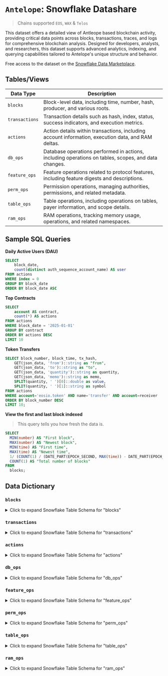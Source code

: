 # `Antelope`: Snowflake Datashare

> Chains supported `EOS`, `WAX` & `Telos`

This dataset offers a detailed view of Antleope based blockchain activity, providing critical data points across blocks, transactions, traces, and logs for comprehensive blockchain analysis. Designed for developers, analysts, and researchers, this dataset supports advanced analytics, indexing, and querying capabilities tailored to Antelope's unique structure and behavior.

Free access to the dataset on the [Snowflake Data Marketplace](https://app.snowflake.com/marketplace).

## Tables/Views

| Data Type     | Description |
|---------------|-------------|
| `blocks`      | Block-level data, including time, number, hash, producer, and various roots. |
| `transactions`| Transaction details such as hash, index, status, success indicators, and execution metrics. |
| `actions`     | Action details within transactions, including account information, execution data, and RAM deltas. |
| `db_ops`      | Database operations performed in actions, including operations on tables, scopes, and data changes. |
| `feature_ops` | Feature operations related to protocol features, including feature digests and descriptions. |
| `perm_ops`    | Permission operations, managing authorities, permissions, and related metadata. |
| `table_ops`   | Table operations, including operations on tables, payer information, and scope details. |
| `ram_ops`     | RAM operations, tracking memory usage, operations, and related namespaces. |

## Sample SQL Queries

**Daily Active Users (DAU)**

```sql
SELECT
    block_date,
    count(distinct auth_sequence_account_name) AS user
FROM actions
WHERE index = 0
GROUP BY block_date
ORDER BY block_date ASC
```

**Top Contracts**

```sql
SELECT
    account AS contract,
    count(*) AS actions
FROM actions
WHERE block_date = '2025-01-01'
GROUP BY contract
ORDER BY actions DESC
LIMIT 10
```

**Token Transfers**

```sql
SELECT block_number, block_time, tx_hash,
    GET(json_data, 'from')::string as "from",
    GET(json_data, 'to')::string as "to",
    GET(json_data, 'quantity')::string as quantity,
    GET(json_data, 'memo')::string as memo,
    SPLIT(quantity, ' ')[0]::double as value,
    SPLIT(quantity, ' ')[1]::string as symbol
FROM actions
WHERE account='eosio.token' AND name='transfer' AND account=receiver
ORDER BY block_number DESC
LIMIT 10;
```

**View the first and last block indexed**

> This query tells you how fresh the data is.

```sql
SELECT
  MIN(number) AS "First block",
  MAX(number) AS "Newest block",
  MIN(time) AS "First time",
  MAX(time) AS "Newest time",
  1/ (COUNT(1) / (DATE_PART(EPOCH_SECOND, MAX(time)) - DATE_PART(EPOCH_SECOND, MIN(time)))) AS "Blocks/second",
  COUNT(1) AS "Total number of blocks"
FROM
  blocks;
```

## Data Dictionary

### `blocks`

<details>
<summary>Click to expand Snowflake Table Schema for "blocks"</summary>

| Field Name                                    | Type             | Description                                               |
|-----------------------------------------------|------------------|-----------------------------------------------------------|
| **time**                                      | TIMESTAMP_NTZ(3) | Timestamp of the block                                    |
| **number**                                    | NUMBER(38,0)     | Block number                                              |
| **date**                                      | DATE             | Date of the block                                         |
| **hash**                                      | VARCHAR          | Block hash                                                |
| **parent_hash**                               | VARCHAR          | Parent block hash                                         |
| **producer**                                  | VARCHAR          | Producer of the block                                     |
| **confirmed**                                 | NUMBER(10,0)     | Confirmation status                                       |
| **schedule_version**                          | NUMBER(10,0)     | Schedule version                                          |
| **version**                                   | NUMBER(10,0)     | Block version                                             |
| **producer_signature**                        | VARCHAR          | Signature of the producer                                 |
| **dpos_proposed_irreversible_blocknum**        | NUMBER(10,0)     | Proposed irreversible block number                        |
| **dpos_irreversible_blocknum**                 | NUMBER(10,0)     | Irreversible block number                                 |
| **transaction_mroot**                         | VARCHAR          | Merkle root of transactions                               |
| **action_mroot**                              | VARCHAR          | Merkle root of actions                                    |
| **blockroot_merkle_active_nodes**              | ARRAY<VARCHAR>   | Active nodes in the blockroot Merkle tree                 |
| **blockroot_merkle_node_count**                | NUMBER(10,0)     | Number of nodes in the blockroot Merkle tree              |
| **action_mroot_savanna**                       | VARCHAR          | Alternative Merkle root for actions                        |
| **block_signing_key**                          | VARCHAR          | Signing key used for the block                            |
| **confirm_count**                              | ARRAY<NUMBER(10,0)> | Confirmation counts                                     |
| **size**                                       | NUMBER(38,0)     | Size of the block in bytes                                |
| **total_transactions**                         | NUMBER(38,0)     | Total number of transactions in the block                 |
| **successful_transactions**                    | NUMBER(38,0)     | Number of successful transactions                         |
| **failed_transactions**                        | NUMBER(38,0)     | Number of failed transactions                             |
| **total_actions**                              | NUMBER(38,0)     | Total number of actions in the block                      |
| **total_db_ops**                               | NUMBER(38,0)     | Total number of database operations                       |

</details>

### `transactions`

<details>
<summary>Click to expand Snowflake Table Schema for "transactions"</summary>

| Field Name                   | Type             | Description                                               |
|------------------------------|------------------|-----------------------------------------------------------|
| **block_time**               | TIMESTAMP_NTZ    | Timestamp of the block                                   |
| **block_number**             | NUMBER(38,0)     | Block number                                             |
| **block_hash**               | VARCHAR          | Block hash                                               |
| **block_date**               | DATE             | Date of the block                                        |
| **hash**                     | VARCHAR          | Transaction hash                                         |
| **index**                    | NUMBER(10,0)     | Transaction index within the block                       |
| **elapsed**                  | NUMBER(38,0)     | Elapsed time for the transaction                         |
| **net_usage**                | NUMBER(38,0)     | Network usage                                           |
| **scheduled**                | BOOLEAN          | Indicates if the transaction was scheduled                |
| **cpu_usage_micro_seconds**  | NUMBER(10,0)     | CPU usage in microseconds                                |
| **net_usage_words**          | NUMBER(10,0)     | Network usage in words                                   |
| **status**                   | VARCHAR          | Status of the transaction                                |
| **status_code**              | NUMBER(10,0)     | Numeric status code                                      |
| **success**                  | BOOLEAN          | Indicates if the transaction was successful              |
| **transaction_mroot**        | VARCHAR          | Merkle root of the transaction                            |
| **creator_action_indexes**   | ARRAY<NUMBER(10,0)> | Indexes of creator actions                             |
| **execution_action_indexes** | ARRAY<NUMBER(10,0)> | Indexes of execution actions                           |

</details>

### `actions`

<details>
<summary>Click to expand Snowflake Table Schema for "actions"</summary>

| Field Name                                         | Type             | Description                                               |
|----------------------------------------------------|------------------|-----------------------------------------------------------|
| **block_time**                                     | TIMESTAMP_NTZ    | Timestamp of the block                                   |
| **block_number**                                   | NUMBER(38,0)     | Block number                                             |
| **block_hash**                                     | VARCHAR          | Block hash                                               |
| **block_date**                                     | DATE             | Date of the block                                        |
| **tx_hash**                                        | VARCHAR          | Transaction hash                                         |
| **tx_success**                                     | BOOLEAN          | Indicates if the transaction was successful              |
| **abi_sequence**                                   | NUMBER(38,0)     | ABI sequence number                                      |
| **code_sequence**                                  | NUMBER(38,0)     | Code sequence number                                     |
| **digest**                                         | VARCHAR          | Digest of the action                                     |
| **global_sequence**                                | NUMBER(38,0)     | Global sequence number                                   |
| **receipt_receiver**                               | VARCHAR          | Receiver of the receipt                                  |
| **recv_sequence**                                  | NUMBER(38,0)     | Receive sequence                                         |
| **auth_sequence**                                  | ARRAY<NUMBER(38,0)> | Authorization sequences                                 |
| **auth_sequence_account_name**                     | ARRAY<VARCHAR>   | Account names for authorization sequences                |
| **account**                                        | VARCHAR          | Account executing the action                             |
| **name**                                           | VARCHAR          | Name of the action                                       |
| **json_data**                                      | VARCHAR          | JSON-formatted data of the action                        |
| **raw_data**                                       | VARCHAR          | Raw data of the action                                   |
| **index**                                          | NUMBER(10,0)     | Action index within the transaction                      |
| **action_ordinal**                                 | NUMBER(10,0)     | Ordinal position of the action                           |
| **receiver**                                       | VARCHAR          | Receiver of the action                                   |
| **context_free**                                   | BOOLEAN          | Indicates if the action is context-free                   |
| **elapsed**                                        | NUMBER(38,0)     | Elapsed time for the action                              |
| **console**                                        | VARCHAR          | Console output from the action                           |
| **raw_return_value**                               | VARCHAR          | Raw return value from the action                         |
| **json_return_value**                              | VARCHAR          | JSON-formatted return value from the action              |
| **creator_action_ordinal**                         | NUMBER(10,0)     | Ordinal of the creator action                            |
| **closest_unnotified_ancestor_action_ordinal**      | NUMBER(10,0)     | Ordinal of the closest unnotified ancestor action        |
| **action_mroot**                                   | VARCHAR          | Merkle root of the action                                 |
| **account_ram_deltas_account**                      | ARRAY<VARCHAR>   | Accounts affected by RAM deltas                           |
| **account_ram_deltas**                              | ARRAY<NUMBER(38,0)> | RAM delta values for accounts                          |

</details>

### `db_ops`

<details>
<summary>Click to expand Snowflake Table Schema for "db_ops"</summary>

| Field Name               | Type             | Description                                               |
|--------------------------|------------------|-----------------------------------------------------------|
| **block_time**           | TIMESTAMP_NTZ    | Timestamp of the block                                   |
| **block_number**         | NUMBER(38,0)     | Block number                                             |
| **block_hash**           | VARCHAR          | Block hash                                               |
| **block_date**           | DATE             | Date of the block                                        |
| **tx_hash**              | VARCHAR          | Transaction hash                                         |
| **tx_success**           | BOOLEAN          | Indicates if the transaction was successful              |
| **action_index**         | NUMBER(10,0)     | Index of the action within the transaction               |
| **index**                | NUMBER(10,0)     | Operation index                                          |
| **operation**            | VARCHAR          | Type of database operation                               |
| **operation_code**       | NUMBER(10,0)     | Numeric code representing the operation                  |
| **code**                 | VARCHAR          | Code associated with the operation                       |
| **scope**                | VARCHAR          | Scope of the operation                                   |
| **table_name**           | VARCHAR          | Name of the table involved in the operation              |
| **primary_key**          | VARCHAR          | Primary key affected by the operation                    |
| **old_payer**            | VARCHAR          | Previous payer before the operation                      |
| **new_payer**            | VARCHAR          | New payer after the operation                            |
| **old_data**             | VARCHAR          | Previous data before the operation                       |
| **new_data**             | VARCHAR          | New data after the operation                             |
| **old_data_json**        | VARCHAR          | Previous data in JSON format                             |
| **new_data_json**        | VARCHAR          | New data in JSON format                                   |

</details>

### `feature_ops`

<details>
<summary>Click to expand Snowflake Table Schema for "feature_ops"</summary>

| Field Name                | Type             | Description                                               |
|---------------------------|------------------|-----------------------------------------------------------|
| **block_time**            | TIMESTAMP_NTZ    | Timestamp of the block                                   |
| **block_number**          | NUMBER(38,0)     | Block number                                             |
| **block_hash**            | VARCHAR          | Block hash                                               |
| **block_date**            | DATE             | Date of the block                                        |
| **tx_hash**               | VARCHAR          | Transaction hash                                         |
| **tx_success**            | BOOLEAN          | Indicates if the transaction was successful              |
| **action_index**          | NUMBER(10,0)     | Index of the action within the transaction               |
| **feature_digest**        | VARCHAR          | Digest of the feature                                     |
| **kind**                  | VARCHAR          | Kind of feature operation                                 |
| **description_digest**    | VARCHAR          | Digest of the feature description                         |
| **protocol_feature_type** | VARCHAR          | Type of the protocol feature                              |

</details>

### `perm_ops`

<details>
<summary>Click to expand Snowflake Table Schema for "perm_ops"</summary>

| Field Name               | Type             | Description                                               |
|--------------------------|------------------|-----------------------------------------------------------|
| **block_time**           | TIMESTAMP_NTZ    | Timestamp of the block                                   |
| **block_number**         | NUMBER(38,0)     | Block number                                             |
| **block_hash**           | VARCHAR          | Block hash                                               |
| **block_date**           | DATE             | Date of the block                                        |
| **tx_hash**              | VARCHAR          | Transaction hash                                         |
| **tx_success**           | BOOLEAN          | Indicates if the transaction was successful              |
| **action_index**         | NUMBER(10,0)     | Index of the action within the transaction               |
| **operation**            | VARCHAR          | Type of permission operation                             |
| **operation_code**       | NUMBER(10,0)     | Numeric code representing the operation                  |
| **id**                   | NUMBER(38,0)     | Identifier for the permission operation                  |
| **parent_id**            | NUMBER(38,0)     | Parent identifier for hierarchical permissions           |
| **owner**                | VARCHAR          | Owner of the permission                                  |
| **name**                 | VARCHAR          | Name of the permission                                    |
| **threshold**            | NUMBER(10,0)     | Threshold required for the permission                    |
| **accounts**             | ARRAY<VARCHAR>   | Accounts associated with the permission                  |
| **accounts_weight**      | ARRAY<NUMBER(10,0)> | Weights of the associated accounts                  |
| **keys_public_key**      | ARRAY<VARCHAR>   | Public keys associated with the permission               |
| **keys_weight**          | ARRAY<NUMBER(10,0)> | Weights of the associated keys                      |
| **wait_sec**             | ARRAY<NUMBER(10,0)> | Wait times in seconds for delayed permissions        |
| **wait_weight**          | ARRAY<NUMBER(10,0)> | Weights of the wait times                             |

</details>

### `table_ops`

<details>
<summary>Click to expand Snowflake Table Schema for "table_ops"</summary>

| Field Name     | Type             | Description                                               |
|----------------|------------------|-----------------------------------------------------------|
| **block_time** | TIMESTAMP_NTZ    | Timestamp of the block                                   |
| **block_number**| NUMBER(38,0)     | Block number                                             |
| **block_hash** | VARCHAR          | Block hash                                               |
| **block_date** | DATE             | Date of the block                                        |
| **tx_hash**    | VARCHAR          | Transaction hash                                         |
| **tx_success** | BOOLEAN          | Indicates if the transaction was successful              |
| **action_index**| NUMBER(10,0)     | Index of the action within the transaction               |
| **index**       | NUMBER(10,0)     | Operation index                                          |
| **operation**   | VARCHAR          | Type of table operation                                  |
| **operation_code**| NUMBER(10,0)   | Numeric code representing the operation                  |
| **payer**       | VARCHAR          | Payer of the table operation                             |
| **code**        | VARCHAR          | Code associated with the table operation                 |
| **scope**       | VARCHAR          | Scope of the table operation                             |
| **table_name**  | VARCHAR          | Name of the table involved in the operation              |

</details>

### `ram_ops`

<details>
<summary>Click to expand Snowflake Table Schema for "ram_ops"</summary>

| Field Name          | Type             | Description                                               |
|---------------------|------------------|-----------------------------------------------------------|
| **block_time**      | TIMESTAMP_NTZ    | Timestamp of the block                                   |
| **block_number**    | NUMBER(38,0)     | Block number                                             |
| **block_hash**      | VARCHAR          | Block hash                                               |
| **block_date**      | DATE             | Date of the block                                        |
| **tx_hash**         | VARCHAR          | Transaction hash                                         |
| **tx_success**      | BOOLEAN          | Indicates if the transaction was successful              |
| **action_index**    | NUMBER(10,0)     | Index of the action within the transaction               |
| **operation**       | VARCHAR          | Type of RAM operation                                    |
| **operation_code**  | NUMBER(10,0)     | Numeric code representing the operation                  |
| **payer**           | VARCHAR          | Payer responsible for the RAM operation                  |
| **delta**           | NUMBER(38,0)     | Change in RAM usage                                      |
| **usage**           | NUMBER(38,0)     | Current RAM usage after the operation                    |
| **namespace**       | VARCHAR          | Namespace associated with the RAM operation              |
| **namespace_code**  | NUMBER(10,0)     | Code representing the namespace                          |
| **action**          | VARCHAR          | Action associated with the RAM operation                 |
| **action_code**     | NUMBER(10,0)     | Code representing the action                              |
| **unique_key**      | VARCHAR          | Unique key identifying the RAM operation                 |

</details>
